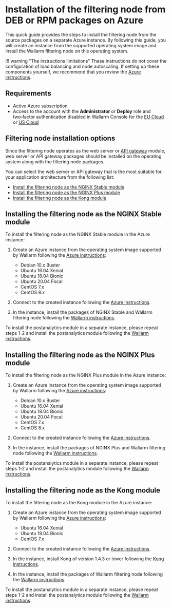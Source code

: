# Installation of the filtering node from DEB or RPM packages on Azure

This quick guide provides the steps to install the filtering node from the source packages on a separate Azure instance. By following this guide, you will create an instance from the supported operating system image and install the Wallarm filtering node on this operating system.

!!! warning "The instructions limitations"
    These instructions do not cover the configuration of load balancing and node autoscaling. If setting up these components yourself, we recommend that you review the [Azure instructions](https://docs.microsoft.com/en-us/azure/virtual-machines/linux/tutorial-load-balancer).

## Requirements

* Active Azure subscription
* Access to the account with the **Administrator** or **Deploy** role and two‑factor authentication disabled in Wallarm Console for the [EU Cloud](https://my.wallarm.com/) or [US Cloud](https://us1.my.wallarm.com/)

## Filtering node installation options

Since the filtering node operates as the web server or [API gateway](https://www.wallarm.com/what/the-concept-of-an-api-gateway) module, web server or API gateway packages should be installed on the operating system along with the filtering node packages.

You can select the web server or API gateway that is the most suitable for your application architecture from the following list:

* [Install the filtering node as the NGINX Stable module](#installing-the-filtering-node-as-the-nginx-stable-module)
* [Install the filtering node as the NGINX Plus module](#installing-the-filtering-node-as-the-nginx-plus-module)
* [Install the filtering node as the Kong module](#installing-the-filtering-node-as-the-kong-module)

## Installing the filtering node as the NGINX Stable module

To install the filtering node as the NGINX Stable module in the Azure instance:

1. Create an Azure instance from the operating system image supported by Wallarm following the [Azure instructions](https://docs.microsoft.com/en-us/azure/virtual-machines/linux/quick-create-portal):

    * Debian 10.x Buster
    * Ubuntu 16.04 Xenial
    * Ubuntu 18.04 Bionic
    * Ubuntu 20.04 Focal
    * CentOS 7.x
    * CentOS 8.x
2. Connect to the created instance following the [Azure instructions](https://docs.microsoft.com/en-us/azure/bastion/bastion-connect-vm-ssh).
3. In the instance, install the packages of NGINX Stable and Wallarm filtering node following the [Wallarm instructions](../../../installation/nginx/dynamic-module.md).

To install the postanalytics module in a separate instance, please repeat steps 1-2 and install the postanalytics module following the [Wallarm instructions](../../../admin-en/installation-postanalytics-en.md).

## Installing the filtering node as the NGINX Plus module

To install the filtering node as the NGINX Plus module in the Azure instance:

1. Create an Azure instance from the operating system image supported by Wallarm following the [Azure instructions](https://docs.microsoft.com/en-us/azure/virtual-machines/linux/quick-create-portal):

    * Debian 10.x Buster
    * Ubuntu 16.04 Xenial
    * Ubuntu 18.04 Bionic
    * Ubuntu 20.04 Focal
    * CentOS 7.x
    * CentOS 8.x
2. Connect to the created instance following the [Azure instructions](https://docs.microsoft.com/en-us/azure/bastion/bastion-connect-vm-ssh).
3. In the instance, install the packages of NGINX Plus and Wallarm filtering node following the [Wallarm instructions](../../../installation/nginx/dynamic-module.md).

To install the postanalytics module in a separate instance, please repeat steps 1-2 and install the postanalytics module following the [Wallarm instructions](../../../admin-en/installation-postanalytics-en.md).

## Installing the filtering node as the Kong module

To install the filtering node as the Kong module in the Azure instance:

1. Create an Azure instance from the operating system image supported by Wallarm following the [Azure instructions](https://docs.microsoft.com/en-us/azure/virtual-machines/linux/quick-create-portal):

    * Ubuntu 16.04 Xenial
    * Ubuntu 18.04 Bionic
    * CentOS 7.x
2. Connect to the created instance following the [Azure instructions](https://docs.microsoft.com/en-us/azure/bastion/bastion-connect-vm-ssh).
3. In the instance, install Kong of version 1.4.3 or lower following the [Kong instructions](https://konghq.com/get-started/#install).
4. In the instance, install the packages of Wallarm filtering node following the [Wallarm instructions](../../../admin-en/installation-kong-en.md).

To install the postanalytics module in a separate instance, please repeat steps 1-2 and install the postanalytics module following the [Wallarm instructions](../../../admin-en/installation-postanalytics-en.md).
